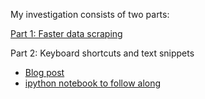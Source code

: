 My investigation consists of two parts:

[Part 1: Faster data scraping](http://maxmelnick.com/2016/04/18/faster-python-data-scraping.html)

Part 2: Keyboard shortcuts and text snippets
- [Blog post](http://maxmelnick.com/2016/04/19/python-beginner-tips-and-tricks.html)
- [ipython notebook to follow along](https://github.com/maxmelnick/jupyter_keyboard_shortcuts_snippets/blob/master/Jupyter%20Keyboard%20Shortcuts%20Practice.ipynb)